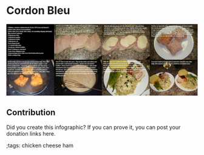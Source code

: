 # Cordon Bleu

![](fitpics/cordon-bleu.webp)

## Contribution

Did you create this infographic? If you can prove it, you can post your donation links here. 

;tags: chicken cheese ham


